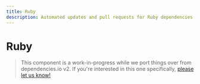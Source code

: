 ```yaml
---
title: Ruby
description: Automated updates and pull requests for Ruby dependencies.
---
```


# Ruby

> This component is a work-in-progress while we port things over from dependencies.io v2.
If you're interested in this one specifically,
[please let us know!](https://www.dependencies.io/contact/)
